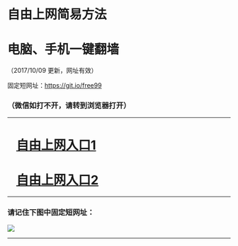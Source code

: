 ﻿# 自由上网简易方法

# 电脑、手机一键翻墙

（2017/10/09 更新，网址有效）

固定短网址：https://git.io/free99

### （微信如打不开，请转到浏览器打开）


***





# &nbsp;&nbsp; <a href="http://ft18403884.fwq-tz-1001.info/fwqtz01.html?t=100900120572 " target="_blank">自由上网入口1</a>
# &nbsp;&nbsp; <a href="http://ft3094817607.fwq-tz-1002.info/fwqtz02.html?t=100900126413 " target="_blank">自由上网入口2</a>
***

### 请记住下图中固定短网址：

<img src="https://s3-us-west-2.amazonaws.com/fwq-1001/yjfq-20170905okok.png" /> 


***

